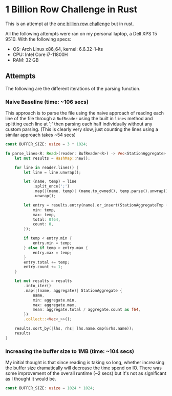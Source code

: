 # 1 Billion Row Challenge in Rust

This is an attempt at the [one billion row challenge](https://github.com/gunnarmorling/1brc) but in rust.

All the following attempts were ran on my personal laptop, a Dell XPS 15 9510.
With the following specs:

- OS: Arch Linux x86_64, kernel: 6.6.32-1-lts
- CPU: Intel Core i7-11800H
- RAM: 32 GB

## Attempts

The following are the different iterations of the parsing function.

### Naive Baseline (time: ~106 secs)

This approach is to parse the file using the naive approach of reading each
line of the file through a `BufReader` using the built in `lines` method and
splitting each line at ';' then parsing each half individually without any custom
parsing. (This is clearly very slow, just counting the lines using a similar
approach takes ~54 secs)

```rust
const BUFFER_SIZE: usize = 3 * 1024;

fn parse_lines<R: Read>(reader: BufReader<R>) -> Vec<StationAggregate> {
    let mut results = HashMap::new();

    for line in reader.lines() {
        let line = line.unwrap();

        let (name, temp) = line
            .split_once(';')
            .map(|(name, temp)| (name.to_owned(), temp.parse().unwrap()))
            .unwrap();

        let entry = results.entry(name).or_insert(StationAggregateTmp {
            min: temp,
            max: temp,
            total: 0f64,
            count: 0,
        });

        if temp < entry.min {
            entry.min = temp;
        } else if temp > entry.max {
            entry.max = temp;
        }
        entry.total += temp;
        entry.count += 1;
    }

    let mut results = results
        .into_iter()
        .map(|(name, aggregate)| StationAggregate {
            name,
            min: aggregate.min,
            max: aggregate.max,
            mean: aggregate.total / aggregate.count as f64,
        })
        .collect::<Vec<_>>();

    results.sort_by(|lhs, rhs| lhs.name.cmp(&rhs.name));
    results
}
```

### Increasing the buffer size to 1MB (time: ~104 secs)

My initial thought is that since reading is taking so long, whether increasing
the buffer size dramatically will decrease the time spend on IO. There was some
improvement of the overall runtime (~2 secs) but it's not as significant as I
thought it would be.

```rust
const BUFFER_SIZE: usize = 1024 * 1024;
```
